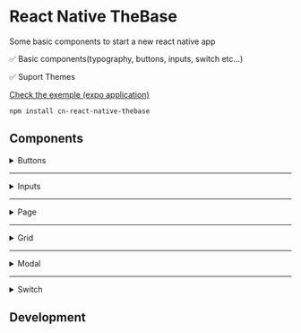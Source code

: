 <h1> React Native TheBase </h1>

<p>
  Some basic components to start a new react native app
</p>

✅ Basic components(typography, buttons, inputs, switch etc...)

✅ Suport Themes

[Check the exemple (expo application)](https://expo.io/@carlosnc/projects/thebase)

```
npm install cn-react-native-thebase
```

## Components

<details>
  <summary> Buttons </summary>

  ```jsx
  import { Button } from "cn-react-native-thebase"

  <Button> A Button <Button>
  ```
</details>

---

<details>
  <summary> Inputs </summary>
  -- Input Content
</details>

---

<details>
  <summary> Page </summary>
  -- Page Content
</details>

---

<details>
  <summary> Grid </summary>
  -- Grid Content
</details>

---

<details>
  <summary> Modal </summary>
  -- Modal Content
</details>

---

<details>
  <summary> Switch </summary>
  -- Switch Content
</details>


## Development

